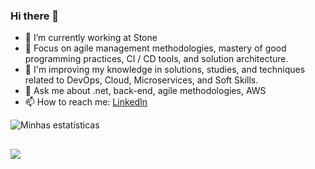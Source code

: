 ### Hi there 👋

- 🔭 I’m currently working at Stone
- 🌱 Focus on agile management methodologies, mastery of good programming practices, CI / CD tools, and solution architecture.
- 📘 I'm improving my knowledge in solutions, studies, and techniques related to DevOps, Cloud, Microservices, and Soft Skills.
- 💬 Ask me about .net, back-end, agile methodologies, AWS
- 📫 How to reach me: [LinkedIn](https://www.linkedin.com/in/camiladiasds/)

![Minhas estatísticas](https://github-readme-stats.vercel.app/api?username=camiladiasds&show_icons=true&theme=radical&rank_icon=github&hide_border=true&include_all_commits=true&count_private=true)

##

<div>
 <a href="https://www.linkedin.com/in/camiladiasds/" target="_blank"><img src="https://img.shields.io/badge/LinkedIn-0077B5?style=for-the-badge&logo=linkedin&logoColor=white" target="_blank"></a>
</div>
